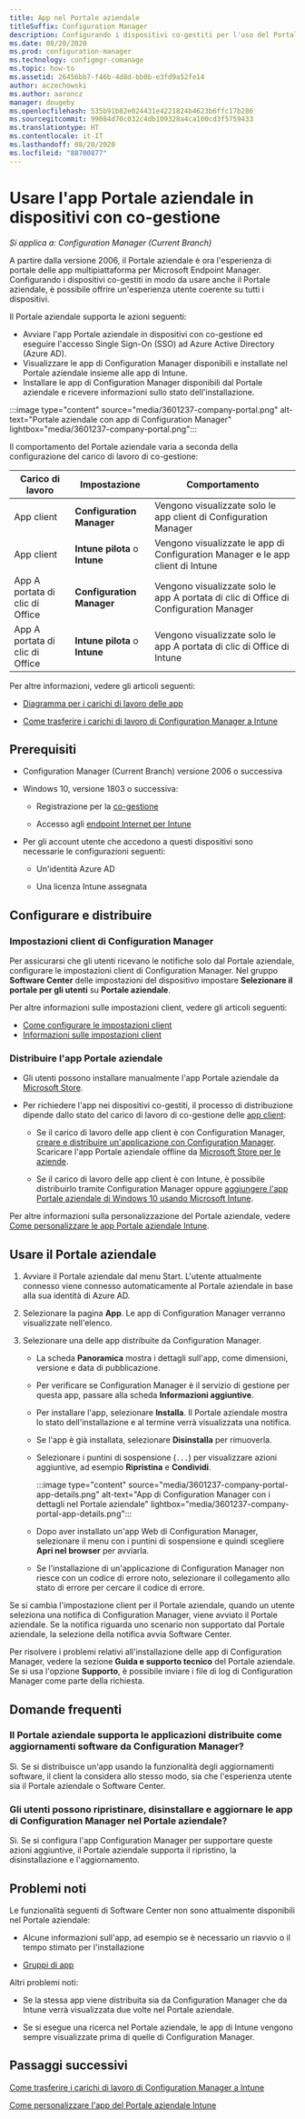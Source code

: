 ```yaml
---
title: App nel Portale aziendale
titleSuffix: Configuration Manager
description: Configurando i dispositivi co-gestiti per l'uso del Portale aziendale, è possibile offrire un'esperienza utente coerente.
ms.date: 08/20/2020
ms.prod: configuration-manager
ms.technology: configmgr-comanage
ms.topic: how-to
ms.assetid: 26456bb7-f46b-4d8d-bb0b-e3fd9a52fe14
author: aczechowski
ms.author: aaroncz
manager: dougeby
ms.openlocfilehash: 535b91b82e024431e4221824b4623b6ffc17b286
ms.sourcegitcommit: 99084d70c032c4db109328a4ca100cd3f5759433
ms.translationtype: HT
ms.contentlocale: it-IT
ms.lasthandoff: 08/20/2020
ms.locfileid: "88700877"
---
```

# <a name="use-the-company-portal-app-on-co-managed-devices"></a>Usare l'app Portale aziendale in dispositivi con co-gestione

*Si applica a: Configuration Manager (Current Branch)*

<!--CMADO-3601237,INADO-4297660-->

A partire dalla versione 2006, il Portale aziendale è ora l'esperienza di portale delle app multipiattaforma per Microsoft Endpoint Manager. Configurando i dispositivi co-gestiti in modo da usare anche il Portale aziendale, è possibile offrire un'esperienza utente coerente su tutti i dispositivi.

Il Portale aziendale supporta le azioni seguenti:

- Avviare l'app Portale aziendale in dispositivi con co-gestione ed eseguire l'accesso Single Sign-On (SSO) ad Azure Active Directory (Azure AD).
- Visualizzare le app di Configuration Manager disponibili e installate nel Portale aziendale insieme alle app di Intune.
- Installare le app di Configuration Manager disponibili dal Portale aziendale e ricevere informazioni sullo stato dell'installazione.

:::image type="content" source="media/3601237-company-portal.png" alt-text="Portale aziendale con app di Configuration Manager" lightbox="media/3601237-company-portal.png":::

Il comportamento del Portale aziendale varia a seconda della configurazione del carico di lavoro di co-gestione:

| Carico di lavoro | Impostazione | Comportamento |
|----------|---------|----------|
| App client | **Configuration Manager** | Vengono visualizzate solo le app client di Configuration Manager |
| App client | **Intune pilota** o **Intune** | Vengono visualizzate le app di Configuration Manager e le app client di Intune |
| App A portata di clic di Office | **Configuration Manager** | Vengono visualizzate solo le app A portata di clic di Office di Configuration Manager |
| App A portata di clic di Office | **Intune pilota** o **Intune** | Vengono visualizzate solo le app A portata di clic di Office di Intune |

Per altre informazioni, vedere gli articoli seguenti:

- [Diagramma per i carichi di lavoro delle app](workloads.md#diagram-for-app-workloads)

- [Come trasferire i carichi di lavoro di Configuration Manager a Intune](how-to-switch-workloads.md)

## <a name="prerequisites"></a>Prerequisiti

- Configuration Manager (Current Branch) versione 2006 o successiva

- Windows 10, versione 1803 o successiva:

  - Registrazione per la [co-gestione](how-to-enable.md)

  - Accesso agli [endpoint Internet per Intune](../../intune/fundamentals/intune-endpoints.md)

- Per gli account utente che accedono a questi dispositivi sono necessarie le configurazioni seguenti:

  - Un'identità Azure AD

  - Una licenza Intune assegnata

## <a name="configure-and-deploy"></a>Configurare e distribuire

### <a name="configuration-manager-client-settings"></a>Impostazioni client di Configuration Manager

Per assicurarsi che gli utenti ricevano le notifiche solo dal Portale aziendale, configurare le impostazioni client di Configuration Manager. Nel gruppo **Software Center** delle impostazioni del dispositivo impostare **Selezionare il portale per gli utenti** su **Portale aziendale**.

Per altre informazioni sulle impostazioni client, vedere gli articoli seguenti:

- [Come configurare le impostazioni client](../core/clients/deploy/configure-client-settings.md)
- [Informazioni sulle impostazioni client](../core/clients/deploy/about-client-settings.md#software-center)

### <a name="deploy-the-company-portal-app"></a>Distribuire l'app Portale aziendale

- Gli utenti possono installare manualmente l'app Portale aziendale da [Microsoft Store](https://www.microsoft.com/p/company-portal/9wzdncrfj3pz?activetab=pivot:overviewtab).

- Per richiedere l'app nei dispositivi co-gestiti, il processo di distribuzione dipende dallo stato del carico di lavoro di co-gestione delle [app client](workloads.md#client-apps):

  - Se il carico di lavoro delle app client è con Configuration Manager, [creare e distribuire un'applicazione con Configuration Manager](../apps/get-started/create-and-deploy-an-application.md). Scaricare l'app Portale aziendale offline da [Microsoft Store per le aziende](https://www.microsoft.com/business-store).

  - Se il carico di lavoro delle app client è con Intune, è possibile distribuirlo tramite Configuration Manager oppure [aggiungere l'app Portale aziendale di Windows 10 usando Microsoft Intune](../../intune/apps/store-apps-company-portal-app.md).

Per altre informazioni sulla personalizzazione del Portale aziendale, vedere [Come personalizzare le app Portale aziendale Intune](../../intune/apps/company-portal-app.md).

## <a name="use-the-company-portal"></a>Usare il Portale aziendale

1. Avviare il Portale aziendale dal menu Start. L'utente attualmente connesso viene connesso automaticamente al Portale aziendale in base alla sua identità di Azure AD.

1. Selezionare la pagina **App**. Le app di Configuration Manager verranno visualizzate nell'elenco.

1. Selezionare una delle app distribuite da Configuration Manager.

    - La scheda **Panoramica** mostra i dettagli sull'app, come dimensioni, versione e data di pubblicazione.

    - Per verificare se Configuration Manager è il servizio di gestione per questa app, passare alla scheda **Informazioni aggiuntive**.

    - Per installare l'app, selezionare **Installa**. Il Portale aziendale mostra lo stato dell'installazione e al termine verrà visualizzata una notifica.

    - Se l'app è già installata, selezionare **Disinstalla** per rimuoverla.

    - Selezionare i puntini di sospensione (`...`) per visualizzare azioni aggiuntive, ad esempio **Ripristina** e **Condividi**.

        :::image type="content" source="media/3601237-company-portal-app-details.png" alt-text="App di Configuration Manager con i dettagli nel Portale aziendale" lightbox="media/3601237-company-portal-app-details.png":::

    - Dopo aver installato un'app Web di Configuration Manager, selezionare il menu con i puntini di sospensione e quindi scegliere **Apri nel browser** per avviarla.

    - Se l'installazione di un'applicazione di Configuration Manager non riesce con un codice di errore noto, selezionare il collegamento allo stato di errore per cercare il codice di errore.

Se si cambia l'impostazione client per il Portale aziendale, quando un utente seleziona una notifica di Configuration Manager, viene avviato il Portale aziendale. Se la notifica riguarda uno scenario non supportato dal Portale aziendale, la selezione della notifica avvia Software Center.

Per risolvere i problemi relativi all'installazione delle app di Configuration Manager, vedere la sezione **Guida e supporto tecnico** del Portale aziendale. Se si usa l'opzione **Supporto**, è possibile inviare i file di log di Configuration Manager come parte della richiesta.

## <a name="frequently-asked-questions-faq"></a>Domande frequenti

### <a name="does-company-portal-support-applications-deployed-as-software-updates-from-configuration-manager"></a>Il Portale aziendale supporta le applicazioni distribuite come aggiornamenti software da Configuration Manager?

Sì. Se si distribuisce un'app usando la funzionalità degli aggiornamenti software, il client la considera allo stesso modo, sia che l'esperienza utente sia il Portale aziendale o Software Center.

### <a name="can-users-repair-uninstall-and-update-configuration-manager-apps-in-company-portal"></a>Gli utenti possono ripristinare, disinstallare e aggiornare le app di Configuration Manager nel Portale aziendale?

Sì. Se si configura l'app Configuration Manager per supportare queste azioni aggiuntive, il Portale aziendale supporta il ripristino, la disinstallazione e l'aggiornamento.

## <a name="known-issues"></a>Problemi noti

Le funzionalità seguenti di Software Center non sono attualmente disponibili nel Portale aziendale:

- Alcune informazioni sull'app, ad esempio se è necessario un riavvio o il tempo stimato per l'installazione

- [Gruppi di app](../apps/deploy-use/create-app-groups.md)

Altri problemi noti:

- Se la stessa app viene distribuita sia da Configuration Manager che da Intune verrà visualizzata due volte nel Portale aziendale.

- Se si esegue una ricerca nel Portale aziendale, le app di Intune vengono sempre visualizzate prima di quelle di Configuration Manager.

## <a name="next-steps"></a>Passaggi successivi

[Come trasferire i carichi di lavoro di Configuration Manager a Intune](how-to-switch-workloads.md)

[Come personalizzare l'app del Portale aziendale Intune](../../intune/apps/company-portal-app.md)
